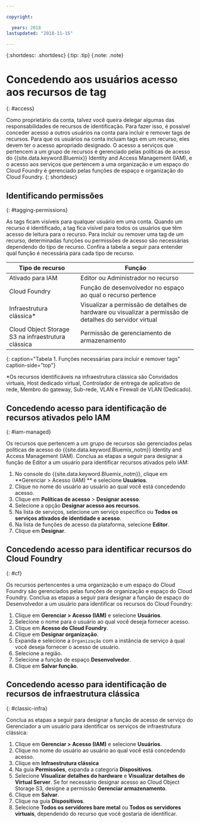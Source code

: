 ```yaml
---

copyright:

  years: 2018
lastupdated: "2018-11-15"

---
```


{:shortdesc: .shortdesc}
{:tip: .tip}
{:note: .note}


# Concedendo aos usuários acesso aos recursos de tag	
{: #access}	
	
Como proprietário da conta, talvez você queira delegar algumas das responsabilidades de recursos de identificação. Para fazer isso, é possível conceder acesso a outros usuários na conta para incluir e remover tags de recursos. Para que os usuários na conta incluam tags em um recurso, eles devem ter o acesso apropriado designado. O acesso a serviços que pertencem a um grupo de recursos é gerenciado pelas políticas de acesso do {{site.data.keyword.Bluemix}} Identity and Access Management (IAM), e o acesso aos serviços que pertencem a uma organização e um espaço do Cloud Foundry é gerenciado pelas funções de espaço e organização do Cloud Foundry.
{: shortdesc}

## Identificando permissões
{: #tagging-permissions}

As tags ficam visíveis para qualquer usuário em uma conta. Quando um recurso é identificado, a tag fica visível para todos os usuários que têm acesso de leitura para o recurso. Para incluir ou remover uma tag de um recurso, determinadas funções ou permissões de acesso são necessárias dependendo do tipo de recurso. Confira a tabela a seguir para entender qual função é necessária para cada tipo de recurso. 


| Tipo de recurso | Função |
|--------|---------------|
| Ativado para IAM | Editor ou Administrador no recurso | 
| Cloud Foundry | Função de desenvolvedor no espaço ao qual o recurso pertence  | 
| Infraestrutura clássica* | Visualizar a permissão de detalhes de hardware ou visualizar a permissão de detalhes do servidor virtual |
| Cloud Object Storage S3 na infraestrutura clássica | Permissão de gerenciamento de armazenamento |
{: caption="Tabela 1. Funções necessárias para incluir e remover tags" caption-side="top"}

*Os recursos identificáveis na infraestrutura clássica são Convidados virtuais, Host dedicado virtual, Controlador de entrega de aplicativo de rede, Membro do gateway, Sub-rede, VLAN e Firewall de VLAN (Dedicado).


## Concedendo acesso para identificação de recursos ativados pelo IAM
{: #iam-managed}

Os recursos que pertencem a um grupo de recursos são gerenciados pelas políticas de acesso do {{site.data.keyword.Bluemix_notm}} Identity and Access Management (IAM). Conclua as etapas a seguir para designar a função de Editor a um usuário para identificar recursos ativados pelo IAM:

  1. No console do {{site.data.keyword.Bluemix_notm}}, clique em **Gerenciar > Acesso (IAM) ** e selecione **Usuários**.
  2. Clique no nome do usuário ao usuário ao qual você está concedendo acesso. 
  3. Clique em **Políticas de acesso** > **Designar acesso**.
  4. Selecione a opção **Designar acesso aos recursos**.
  5. Na lista de serviços, selecione um serviço específico ou **Todos os serviços ativados de identidade e acesso**.
  6. Na lista de funções de acesso da plataforma, selecione **Editor**. 
  7. Clique em **Designar**.

## Concedendo acesso para identificar recursos do Cloud Foundry
{: #cf}

Os recursos pertencentes a uma organização e um espaço do Cloud Foundry são gerenciados pelas funções de organização e espaço do Cloud Foundry. Conclua as etapas a seguir para designar a função de espaço do Desenvolvedor a um usuário para identificar os recursos do Cloud Foundry:

 1. Clique em **Gerenciar > Acesso (IAM)** e selecione **Usuários**.
2. Selecione o nome para o usuário ao qual você deseja fornecer acesso.
3. Clique em **Acesso do Cloud Foundry**. 
4. Clique em **Designar organização**.
5. Expanda e selecione a `Organização` com a instância de serviço à qual você deseja fornecer o acesso de usuário. 
6. Selecione a região. 
7. Selecione a função de espaço **Desenvolvedor**.
8. Clique em **Salvar função**.

## Concedendo acesso para identificação de recursos de infraestrutura clássica
{: #classic-infra}

Conclua as etapas a seguir para designar a função de acesso de serviço do Gerenciador a um usuário para identificar os serviços de infraestrutura clássica:

  1. Clique em **Gerenciar > Acesso (IAM)** e selecione **Usuários**.
  2. Clique no nome do usuário ao usuário ao qual você está concedendo acesso.
  3. Clique em **Infraestrutura clássica**
  4. Na guia **Permissões**, expanda a categoria **Dispositivos**.
  5. Selecione **Visualizar detalhes do hardware** e **Visualizar detalhes do Virtual Server**. Se for necessário designar acesso ao Cloud Object Storage S3, designe a permissão **Gerenciar armazenamento**.
  6. Clique em **Salvar**.
  7. Clique na guia **Dispositivos**.
  8. Selecione **Todos os servidores bare metal** ou **Todos os servidores virtuais**, dependendo do recurso que você gostaria de identificar.

